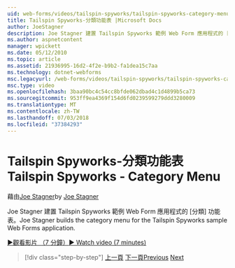 ```yaml
---
uid: web-forms/videos/tailspin-spyworks/tailspin-spyworks-category-menu
title: Tailspin Spyworks-分類功能表 |Microsoft Docs
author: JoeStagner
description: Joe Stagner 建置 Tailspin Spyworks 範例 Web Form 應用程式的 [分類] 功能表。
ms.author: aspnetcontent
manager: wpickett
ms.date: 05/12/2010
ms.topic: article
ms.assetid: 21936995-16d2-4f2e-b9b2-fa1dea15c7aa
ms.technology: dotnet-webforms
msc.legacyurl: /web-forms/videos/tailspin-spyworks/tailspin-spyworks-category-menu
msc.type: video
ms.openlocfilehash: 3baa90bc4c54cc8bfde062dbad4c1d4899b5ca73
ms.sourcegitcommit: 953ff9ea4369f154d6fd0239599279ddd3280009
ms.translationtype: MT
ms.contentlocale: zh-TW
ms.lasthandoff: 07/03/2018
ms.locfileid: "37384293"
---
```

<a name="tailspin-spyworks---category-menu"></a><span data-ttu-id="fe91f-103">Tailspin Spyworks-分類功能表</span><span class="sxs-lookup"><span data-stu-id="fe91f-103">Tailspin Spyworks - Category Menu</span></span>
====================
<span data-ttu-id="fe91f-104">藉由[Joe Stagner](https://github.com/JoeStagner)</span><span class="sxs-lookup"><span data-stu-id="fe91f-104">by [Joe Stagner](https://github.com/JoeStagner)</span></span>

<span data-ttu-id="fe91f-105">Joe Stagner 建置 Tailspin Spyworks 範例 Web Form 應用程式的 [分類] 功能表。</span><span class="sxs-lookup"><span data-stu-id="fe91f-105">Joe Stagner builds the category menu for the Tailspin Spyworks sample Web Forms application.</span></span>

[<span data-ttu-id="fe91f-106">&#9654;觀看影片 （7 分鐘）</span><span class="sxs-lookup"><span data-stu-id="fe91f-106">&#9654; Watch video (7 minutes)</span></span>](https://channel9.msdn.com/Blogs/ASP-NET-Site-Videos/tailspin-spyworks-category-menu)

> [!div class="step-by-step"]
> <span data-ttu-id="fe91f-107">[上一頁](tailspin-spyworks-directory-organization.md)
> [下一頁](tailspin-spyworks-display-the-product-list.md)</span><span class="sxs-lookup"><span data-stu-id="fe91f-107">[Previous](tailspin-spyworks-directory-organization.md)
[Next](tailspin-spyworks-display-the-product-list.md)</span></span>
